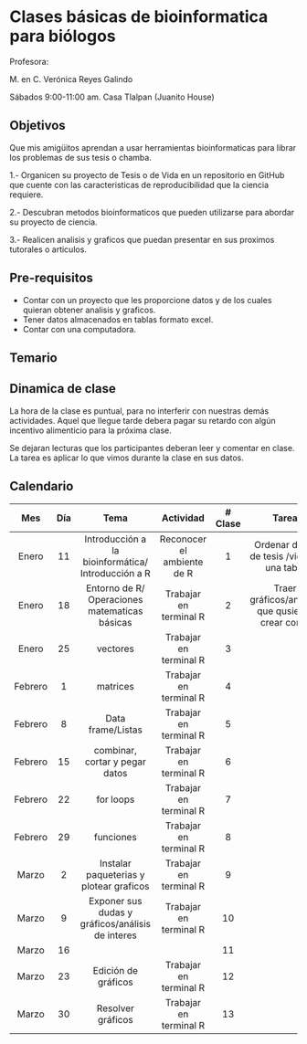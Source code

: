 # Clases básicas de bioinformatica para biólogos 

Profesora:

M. en C. Verónica Reyes Galindo 

Sábados 9:00-11:00 am. Casa Tlalpan (Juanito House)
 
## Objetivos

Que mis amigüitos aprendan a usar herramientas bioinformaticas para librar los problemas de sus tesis o chamba.

1.- Organicen su proyecto de Tesis o de Vida en un repositorio en GitHub que cuente con las caracteristicas de reproducibilidad que la ciencia requiere.

2.- Descubran metodos bioinformaticos que pueden utilizarse para abordar su proyecto de ciencia.

3.- Realicen analisis y graficos que puedan presentar en sus proximos tutorales o articulos.


## Pre-requisitos

* Contar con un proyecto que les proporcione datos y de los cuales quieran obtener analisis y graficos.
* Tener datos almacenados en tablas formato excel.
* Contar con una computadora.

## Temario



## Dinamica de clase

La hora de la clase es puntual, para no interferir con nuestras demás actividades. Aquel que llegue tarde debera pagar su retardo con algún incentivo alimenticio para la próxima clase.

Se dejaran lecturas que los participantes deberan leer y comentar en clase. La tarea es aplicar lo que vimos durante la clase en sus datos.



## Calendario

|Mes|Día|Tema|Actividad|# Clase|Tarea|
|:---:|:---:|:---:|:---:|:---:|:---:|
|Enero|11|Introducción a la bioinformática/ Introducción a R|Reconocer el ambiente de R|1|Ordenar datos de tesis /vida en una tabla|
|Enero|18|Entorno de R/ Operaciones matematicas básicas|Trabajar en terminal R|2|Traer gráficos/análisis que qusieran crear con R|
|Enero|25|vectores |Trabajar en terminal R|3||
|Febrero|1|matrices|Trabajar en terminal R|4||
|Febrero|8|Data frame/Listas|Trabajar en terminal R|5||
|Febrero|15|combinar, cortar y pegar datos|Trabajar en terminal R|6||
|Febrero|22|for loops|Trabajar en terminal R|7||
|Febrero|29|funciones|Trabajar en terminal R|8||
|Marzo|2|Instalar paqueterias y plotear graficos|Trabajar en terminal R|9||
|Marzo|9|Exponer sus dudas y gráficos/análisis de interes|Trabajar en terminal R|10||
|Marzo|16| ||11||
|Marzo|23|Edición de gráficos|Trabajar en terminal R|12||
|Marzo|30|Resolver gráficos|Trabajar en terminal R|13||


